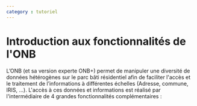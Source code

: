 ```yaml
---
category : tutoriel
---
```


# Introduction aux fonctionnalités de l'ONB

L’ONB (et sa version experte ONB+) permet de manipuler une diversité de données hétérogènes sur le parc bâti résidentiel afin de faciliter l'accès et le traitement de l’informations à différentes échelles (Adresse, commune, IRIS, …). L'accès à ces données et informations est réalisé par l'intermédiaire de 4 grandes fonctionnalités complémentaires :

